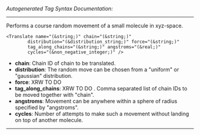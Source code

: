 _Autogenerated Tag Syntax Documentation:_

---
Performs a course random movement of a small molecule in xyz-space.

```
<Translate name="(&string;)" chain="(&string;)"
        distribution="(&distribution_string;)" force="(&string;)"
        tag_along_chains="(&string;)" angstroms="(&real;)"
        cycles="(&non_negative_integer;)" />
```

-   **chain**: Chain ID of chain to be translated.
-   **distribution**: The random move can be chosen from a "uniform" or "gaussian" distribution.
-   **force**: XRW TO DO
-   **tag_along_chains**: XRW TO DO . Comma separated list of chain IDs to be moved together with "chain".
-   **angstroms**: Movement can be anywhere within a sphere of radius specified by "angstroms".
-   **cycles**: Number of attempts to make such a movement without landing on top of another molecule.

---
